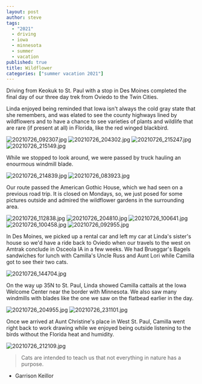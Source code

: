 ```yaml
---
layout: post
author: steve
tags:
  - "2021"
  - driving
  - iowa
  - minnesota
  - summer
  - vacation
published: true
title: Wildflower
categories: ["summer vacation 2021"]
---
```

Driving from Keokuk to St. Paul with a stop in Des Moines completed the final day of our three day trek from Oviedo to the Twin Cities.  

Linda enjoyed being reminded that Iowa isn't always the cold gray state that she remembers, and was elated to see the county highways lined by wildflowers and to have a chance to see varieties of plants and wildlife that are rare (if present at all) in Florida, like the red winged blackbird.  

![20210726_092307.jpg]({{site.pics_url}}/assets/media/20210726_092307.jpg)
![20210726_204302.jpg]({{site.pics_url}}/assets/media/20210726_204302.jpg)
![20210726_215247.jpg]({{site.pics_url}}/assets/media/20210726_215247.jpg)
![20210726_215149.jpg]({{site.pics_url}}/assets/media/20210726_215149.jpg)

While we stopped to look around, we were passed by truck hauling an enourmous windmill blade.  

![20210726_214839.jpg]({{site.pics_url}}/assets/media/20210726_214839.jpg)
![20210726_083923.jpg]({{site.pics_url}}/assets/media/20210726_083923.jpg)

Our route passed the American Gothic House, which we had seen on a previous road trip.  It is closed on Mondays, so, we just posed for some pictures outside and admired the wildflower gardens in the surrounding area.  

![20210726_112838.jpg]({{site.pics_url}}/assets/media/20210726_112838.jpg)
![20210726_204810.jpg]({{site.pics_url}}/assets/media/20210726_204810.jpg)
![20210726_100641.jpg]({{site.pics_url}}/assets/media/20210726_100641.jpg)
![20210726_100458.jpg]({{site.pics_url}}/assets/media/20210726_100458.jpg)
![20210726_092955.jpg]({{site.pics_url}}/assets/media/20210726_092955.jpg)

In Des Moines, we picked up a rental car and left my car at Linda's sister's house so we'd have a ride back to Oviedo when our travels to the west on Amtrak conclude in Osceola IA in a few weeks.  We had Brueggar's Bagels sandwiches for lunch with Camilla's Uncle Russ and Aunt Lori while Camilla got to see their two cats.  

![20210726_144704.jpg]({{site.pics_url}}/assets/media/20210726_144704.jpg)

On the way up 35N to St. Paul, Linda showed Camilla cattails at the Iowa Welcome Center near the border with Minnesota.  We also saw many windmills with blades like the one we saw on the flatbead earlier in the day.

![20210726_204955.jpg]({{site.pics_url}}/assets/media/20210726_204955.jpg)
![20210726_231101.jpg]({{site.pics_url}}/assets/media/20210726_231101.jpg)

Once we arrived at Aunt Christine's place in West St. Paul, Camilla went right back to work drawing while we enjoyed being outside listening to the birds without the Florida heat and humidity.  

![20210726_212109.jpg]({{site.pics_url}}/assets/media/20210726_212109.jpg)

>Cats are intended to teach us that not everything in nature has a purpose.  

- Garrison Keillor  
